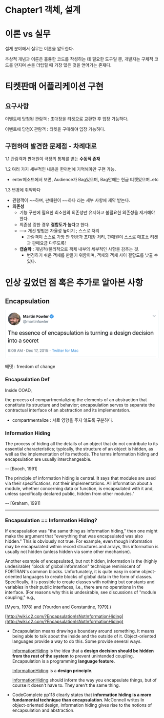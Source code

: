 # Chapter1 객체, 설계

# 이론 vs 실무

설계 분야에서 실무는 이론을 압도한다.

추상적 개념과 이론은 훌륭한 코드를 작성하는 데 필요한 도구일 뿐, 개발자는 구체적 코드를 만지며 손을 더럽힐 때 가장 많은 것을 얻어가는 존재다.

# 티켓판매 어플리케이션 구현

## 요구사항

이벤트에 당첨된 관람객 : 초대장을 티켓으로 교환한 후 입장 가능하다.

이벤트에 당첨X 관람객 : 티켓을 구매해야 입장 가능하다.

## 구현하며 발견한 문제점 - 차례대로

1.1 관람객과 판매원이 극장의 통제를 받는 **수동적 존재**

1.2 여러 가지 세부적인 내용을 한꺼번에 기억해야만 구현 가능.

- enter메소드에서 보면, Audience가 Bag있으며, Bag안에는 현금 티켓있으며..etc

1.3 변경에 취약하다

- 관람객이 ~~하며, 판매원이 ~~하다 라는 세부 사항에 제약 받는다.
- **의존성**
    - 기능 구현에 필요한 최소한의 의존성만 유지하고 불필요한 의존성을 제거해야 한다.
    - 의존성 강한 경우 **결합도가 높다**고 한다.
    - —> 개선 방법은 자율성 높이기 ; 스스로 처리
        - 관람객이 스스로 가방 안 현금과 초대장 처리, 판매원이 스스로 매표소 티켓과 판매요금 다루도록!
    - **캡슐화** : 개념적/물리적으로 객체 내부의 세부적인 사항을 감추는 것.
        - 변경하기 쉬운 객체를 만들기 위함이며, 객체와 객체 사이 결합도를 낮출 수 있다.


# 인상 깊었던 점 혹은 추가로 알아본 사항

## Encapsulation

![](encapsulation_martin_fowler_tweet.png)

베댓 : freedom of change

### Encapsulation Def

Inside OOAD,

the process of compartmentalizing the elements of an abstraction that constitute its structure and behavior; encapsulation serves to separate the contractual interface of an abstraction and its implementation.

- compartmentalize : 서로 영향을 주지 않도록 구분하다.

### Information Hiding

The process of hiding all the details of an object that do not contribute to its essential characteristics; typically, the structure of an object is hidden, as well as the implementation of its methods. The terms information hiding and encapsulation are usually interchangeable.

-- [Booch, 1991]

The principle of information hiding is central. It says that modules are used via their specifications, not their implementations. All information about a module, whether concerning data or function, is encapsulated with it and, unless specifically declared public, hidden from other modules."

-- [Graham, 1991]

---

### Encapsulation == Information Hiding?

If encapsulation was "the same thing as information hiding," then one might make the argument that "everything that was encapsulated was also hidden." This is obviously not true. For example, even though information may be encapsulated within record structures and arrays, this information is usually not hidden (unless hidden via some other mechanism).

Another example of encapsulated, but not hidden, information is the (highly undesirable) "block of global information" technique reminiscent of FORTRAN's common blocks. Unfortunately, it is quite easy in some object-oriented languages to create blocks of global data in the form of classes. Specifically, it is possible to create classes with nothing but constants and variables in their public interfaces, i.e., there are no operations in the interface. (For reasons why this is undesirable, see discussions of "module coupling," e.g., 

[Myers, 1978] and [Yourdon and Constantine, 1979].)

[http://wiki.c2.com/?EncapsulationIsNotInformationHiding](http://wiki.c2.com/?EncapsulationIsNotInformationHiding)

- Encapsulation means drawing a boundary around something. It means being able to talk about the inside and the outside of it. Object-oriented languages provide a way to do this. Some provide several ways.

    [InformationHiding](http://wiki.c2.com/?InformationHiding) is the idea that a **design decision should be hidden from the rest of the system** to prevent unintended coupling. Encapsulation is a programming **language feature**.

    [InformationHiding](http://wiki.c2.com/?InformationHiding) is a **design principle**.

    [InformationHiding](http://wiki.c2.com/?InformationHiding) should inform the way you encapsulate things, but of course it doesn't have to. They aren't the same thing.

- CodeComplete pp118 clearly states that **information hiding is a more fundamental technique than encapsulation**. McConnell writes In object-oriented design, information hiding gives rise to the notions of encapsulation and abstraction.
